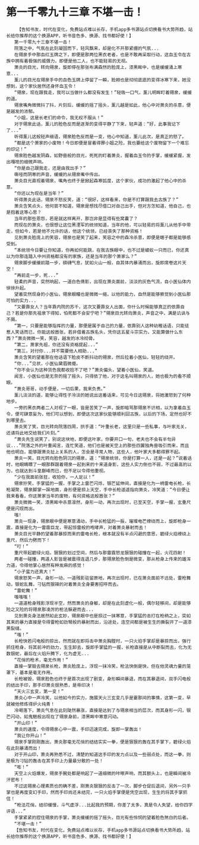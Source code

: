# 第一千零九十三章 不堪一击！
        【告知书友，时代在变化，免费站点难以长存，手机app多书源站点切换看书大势所趋，站长给你推荐的这个换源APP，听书音色多、换源、找书都好使！】
       第一千零九十三章不堪一击！
       院落之中，气氛在此刻凝固而下，轻风飘来，却是化不开那紧绷的气氛...
       在翎泉手中那血红玉牌之下，即便是那两位黑衣老者，也是不敢再采取行动，这血玉令在古族中拥有着极强的威慑力，即便是他二人，也不能轻易的无视。
       萧炎的目光，转向翎泉，旋即停在那张布满森然的脸庞上，漆黑眸中，也是缓缓涌上寒意...
       薰儿的目光在翎泉手中的血色玉牌上停留了一瞬，脸颊也是彻彻底底的变得冰寒下来，她没想到，这个家伙居然还身怀血玉令！
       “翎泉，现在跟我走，我可以当做什么都没有发生！”轻吸一口气，薰儿明眸盯着翎泉，缓缓的道。
       翎泉嘴角微微抖了抖，片刻后，缓缓的摇了摇头，薰儿越是如此，他心中对萧炎的杀意，便是越发的浓郁。
       “小姐，这是长老们的命令，我无权不服从！”
       对于翎泉此话，薰儿的脸色反而是逐渐的变得平静了下来，轻声道：“好，此事我记下了...”
       听得薰儿这般轻声细语，翎泉脸色反而是一变，他心中知道，薰儿此次，是真正的怒了。
       “都是这个萧家的小废物！今日即便是冒着得罪小姐之险，我也要给这个废物留下一个难忘的印记！”
       翎泉脸色越发阴森，如野兽般的目光，死死的盯着萧炎，握着血玉令的手掌，缓缓紧握，发出嘎吱的细微声响。
       “你是自己跟我走，还是由我出手？”
       嘶哑而阴寒的声音，缓缓的从翎泉嘴中传出。
       萧炎目光直视着翎泉，嘴角也终于是掀起森寒弧度，这个家伙，成功的激起了他心中的杀意。
       “你还以为现在是当年？”
       听得萧炎此话，翎泉不怒反笑，道：“很好，这样看来，你是不打算跟我去古族了？”
       萧炎含笑点头，他何尝不知道，翎泉是想找尽借口对自己出手，但对方怎知道，他自己，也是抱着这等心思？
       当年的那些恩怨，若是就这样离开，那岂非是显得有些窝囊了？
       而现在的萧炎，也很想让这位黑湮军的统领知道，当年的他，可以轻易的将薰儿从他手中带走，但如今，若是他不允许的话，他这个统领，已经丧失了那种资格！
       见到萧炎脸庞上的笑容，翎泉也是笑了起来，笑容之中的森冷杀意，即便是瞎子都是能够感受到。
       “本统领今日要让你知道，你再如何能跳，在我古族眼中，也不过是蝼蚁一只而已，你还真以为你那连踏入中州资格都没有的家族，还是当年的那个萧家么？”
       翎泉脚步缓缓前踏一步，磅礴气息，犹如火山一般，自其体内暴涌而出，旋即席卷这片天空！
       “再前走一步，死...”
       轻柔的声音，突然响起，一道白色倩影，出现在萧炎面前，淡淡的灰色气流，自小医仙体内徐徐升起。
       望着突然现身的小医仙，翎泉眼瞳也是微微一缩，以他的能力，自然是能够察觉到小医仙那可怕的实力...
       “又要靠女人？当年靠内院的苏千，这次又要靠女人出面，你什么时候能够真正的依靠自己？若是你那先祖泉下得知，怕死都不会安宁吧？”翎泉目光转向萧炎，声音之中，满是讥讽与不屑。
       “第一，只要是能够指挥的力量，那便是属于自己的力量，依靠别人这种幼稚话语，只能徒惹人笑话而已，你能这般嚣张，若非借着古族名头，凭你这五星斗宗实力，又能算做什么东西？”萧炎微微一笑，笑容，越发的冰冷彻骨。
       “第二，萧家先祖，你还没有资格提起...”
       “第三，对付你...并不需要他人相助...”
       萧炎含笑的望着那在他话语下脸皮不断抖动的翎泉，然后拉着小医仙，轻轻的绕开。
       “你...”见状，小医仙黛眉微蹙。
       “你不会认为这种货色我都收拾不了吧？”萧炎偏头，望着小医仙，笑道。
       闻言，小医仙也是无奈的摇了摇头，只得依了他，对于这名叫翎泉的人，她也极为的看不顺眼。
       “萧炎哥哥，动手便是，一切后果，我来负责。”
       薰儿淡淡的道，能够让得性子冷淡的她说出这番话来，可见今日这翎泉，将她激怒到了何种地步。
       一旁的黑衣两者二人对视了一眼，皆是苦笑了一声，旋即暗骂那翎泉不识相，以为拿着血玉令，便可肆意妄为，他们可以想到，即便这次这家伙能够顺利回古族，以后的下场，定然也好不到哪里去。
       萧炎笑了笑，目光转向院落四周，拱手道：“叶重长老，这里只是一些私事，与叶家无关，还请将此地交给我们片刻。”
       “萧炎先生说笑了，别说这块地，即便这叶家，你要开口一句，老夫也不会有半句异议...”院落之外的叶重闻言，连忙笑道，他们也是被天空上的那些四翼独角兽吸引而来，而且他也明白，能够跟萧炎扯上关系的人，怎会是寻常人物，这些人，他叶家大多都得罪不起。
       萧炎一笑，目光转向脸色阴沉的翎泉，道：“翎泉统领，你是打算一人，还是一起？”说着话时，他眼睛瞟了一眼那群跟着翎泉一起到来的十来道身影，这些人实力倒也不弱，不过最高的以为，也就达到斗皇巅峰而已，但不足以令得他重视。
       “少在我面前张狂，收拾你，一人足以！”
       翎泉狞笑，手掌猛的一握，手掌之上雷芒闪烁，银芒延伸间，直接是化为一柄雷电长枪，长枪凝聚，翎泉脚掌一跺地面，身形便是掠上天空，手中长枪遥遥指向萧炎，冷笑道：“今日便让我来看看，你这萧家当年的废物，有何资格这般嚣张？”
       萧炎微微一笑，漆黑眸中杀意凛然，身形一动，再次出现时，已至天空，手掌一握，玄重尺便是闪现而出。
       嗤!
       萧炎一现身，翎泉眼中便是寒意涌动，手中长枪猛的一振，璀璨电芒缭绕而上，旋即枪身一震，直接是化为一雷霆巨龙，带起惊雷般的咆哮声，对着萧炎暴射而去！
       萧炎目光平静的望着那暴掠而来的雷电长枪，根本就没有半点闪避的意思，碧绿火焰缭绕上重尺，然后力劈而下！
       “叮！”
       重尺带起碧绿火焰，狠狠的划过空间，然后与那雷霆怒龙狠狠的碰撞在一起，火花四射！
       两者一碰撞，两道人影皆是被震得连退几步，那翎泉脸色倒是微变，那从枪身上传来的雄浑力道，令得他掌心居然有种发麻的感觉！
       “小子蛮力还真大！”
       翎泉怒笑一声，身形一动，一道残影驻留原地，再次出现时，已在萧炎面前不远处，雷枪舞动，银蛇乱舞，刁钻而狠辣的对着萧炎全身要害招呼而去。
       “雷蛇舞！”
       嗤嗤嗤！
       一道道枪身残影浮现半空，然而萧炎的身躯，却是在此刻虚化一般，偶尔轻移间，却是能够险之又险的将翎泉那凌厉的枪法躲避而去...
       见到萧炎身法居然如此玄妙，翎泉眼中也是掠过一抹寒意，手掌猛的击打在枪柄之上，突如其来的暴力直接是令得雷枪如劲弩般的暴射而出，沿途处，连空间都是被生生的撕裂开了一道漆黑裂缝。
       “嗤！”
       长枪快若闪电般的掠出，然而就在即将击中萧炎胸膛时，一只火焰手掌却是暴掠而出，强行抓住枪身，将其前冲的劲力，生生卸去，旋即手掌猛的一握，长枪直接是从中断裂而去，化为无数银蛇，最后在火焰升腾下，化为虚无...
       “花俏的枪术，毫无作用！”
       直接一掌毁去翎泉长枪，萧炎脸庞上，浮现一抹冷笑，枪法快倒是快，但在他灵魂力量的笼罩下，基本是毫无作用。
       长枪被毁，翎泉脸色也终于是首次出现了剧变，身形瞬间暴退，而在其暴退间，双手闪电般的结出手印，那手印萧炎很熟悉，是帝印决！
       “天火三玄变，第一变！”
       萧炎心中一声冷笑，以他如今的实力，施展天火三玄变几乎是霎那间的事情，这第一变，早就被他修炼得炉火纯青！
       冷喝落下，萧炎气息在此刻陡然暴涨，直接是达到了与翎泉相当的层次，而其身形一闪，银芒闪动，如鬼魅般出现在了翎泉身前，漆黑眸中寒意闪动。
       “开山印！”
       萧炎的速度，令得翎泉心中一震，手印迅速完成，旋即一掌轰出！
       “我让你开山！”
       翎泉手掌刚刚轰出，萧炎那毫无花俏的结结实实一拳，便是狠狠的轰在其手掌下，碧绿火焰在此刻暴涌而出！
       对于开山印，萧炎再熟悉不过，清楚的知道这手印的发力点以及一些弱点处，而这一拳，则是极为刁钻的轰击在其手印上力量最分散的一处！
       “嘭！”
       天空上火焰爆发，翎泉手腕处都是响起了一道细微的咔嚓声响，而其额头上，也是瞬间被冷汗密布！
       不过这翎泉心理素质也的确不差，刚萧炎狠狠的反击了一次，脚步仓促后退间，另外一只手掌也是再度变幻手印，然而手印尚还未结完，一只火焰手掌便是凭空出现，生生的将其手掌抓住！
       “枪法花俏，结印缓慢，斗气虚浮...比起我的预期，你差了太多，真是令人失望，给你四字评语...”
       手掌紧紧的捏住翎泉的手掌，萧炎缓缓的摇了摇头，目光有些怜悯的望着脸色煞白的后者。
       “不堪一击！”
       【告知书友，时代在变化，免费站点难以长存，手机app多书源站点切换看书大势所趋，站长给你推荐的这个换源APP，听书音色多、换源、找书都好使！】